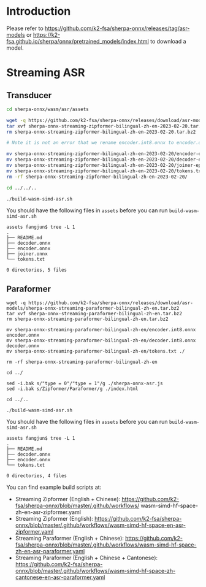 # Introduction

Please refer to
https://github.com/k2-fsa/sherpa-onnx/releases/tag/asr-models
or
https://k2-fsa.github.io/sherpa/onnx/pretrained_models/index.html
to download a model.

# Streaming ASR

## Transducer
```bash
cd sherpa-onnx/wasm/asr/assets

wget -q https://github.com/k2-fsa/sherpa-onnx/releases/download/asr-models/sherpa-onnx-streaming-zipformer-bilingual-zh-en-2023-02-20.tar.bz2
tar xvf sherpa-onnx-streaming-zipformer-bilingual-zh-en-2023-02-20.tar.bz2
rm sherpa-onnx-streaming-zipformer-bilingual-zh-en-2023-02-20.tar.bz2

# Note it is not an error that we rename encoder.int8.onnx to encoder.onnx

mv sherpa-onnx-streaming-zipformer-bilingual-zh-en-2023-02-20/encoder-epoch-99-avg-1.int8.onnx encoder.onnx
mv sherpa-onnx-streaming-zipformer-bilingual-zh-en-2023-02-20/decoder-epoch-99-avg-1.onnx decoder.onnx
mv sherpa-onnx-streaming-zipformer-bilingual-zh-en-2023-02-20/joiner-epoch-99-avg-1.int8.onnx joiner.onnx
mv sherpa-onnx-streaming-zipformer-bilingual-zh-en-2023-02-20/tokens.txt ./
rm -rf sherpa-onnx-streaming-zipformer-bilingual-zh-en-2023-02-20/

cd ../../..

./build-wasm-simd-asr.sh
```

You should have the following files in `assets` before you can run
`build-wasm-simd-asr.sh`

```
assets fangjun$ tree -L 1
.
├── README.md
├── decoder.onnx
├── encoder.onnx
├── joiner.onnx
└── tokens.txt

0 directories, 5 files
```

## Paraformer

```
wget -q https://github.com/k2-fsa/sherpa-onnx/releases/download/asr-models/sherpa-onnx-streaming-paraformer-bilingual-zh-en.tar.bz2
tar xvf sherpa-onnx-streaming-paraformer-bilingual-zh-en.tar.bz2
rm sherpa-onnx-streaming-paraformer-bilingual-zh-en.tar.bz2

mv sherpa-onnx-streaming-paraformer-bilingual-zh-en/encoder.int8.onnx encoder.onnx
mv sherpa-onnx-streaming-paraformer-bilingual-zh-en/decoder.int8.onnx decoder.onnx
mv sherpa-onnx-streaming-paraformer-bilingual-zh-en/tokens.txt ./

rm -rf sherpa-onnx-streaming-paraformer-bilingual-zh-en

cd ../

sed -i.bak s/"type = 0"/"type = 1"/g ./sherpa-onnx-asr.js
sed -i.bak s/Zipformer/Paraformer/g ./index.html

cd ../..

./build-wasm-simd-asr.sh
```

You should have the following files in `assets` before you can run
`build-wasm-simd-asr.sh`

```
assets fangjun$ tree -L 1
.
├── README.md
├── decoder.onnx
├── encoder.onnx
└── tokens.txt

0 directories, 4 files
```

You can find example build scripts at:

  - Streaming Zipformer (English + Chinese): https://github.com/k2-fsa/sherpa-onnx/blob/master/.github/workflows/ wasm-simd-hf-space-zh-en-asr-zipformer.yaml
  - Streaming Zipformer (English): https://github.com/k2-fsa/sherpa-onnx/blob/master/.github/workflows/wasm-simd-hf-space-en-asr-zipformer.yaml
  - Streaming Paraformer (English + Chinese): https://github.com/k2-fsa/sherpa-onnx/blob/master/.github/workflows/wasm-simd-hf-space-zh-en-asr-paraformer.yaml
  - Streaming Paraformer (English + Chinese + Cantonese): https://github.com/k2-fsa/sherpa-onnx/blob/master/.github/workflows/wasm-simd-hf-space-zh-cantonese-en-asr-paraformer.yaml
